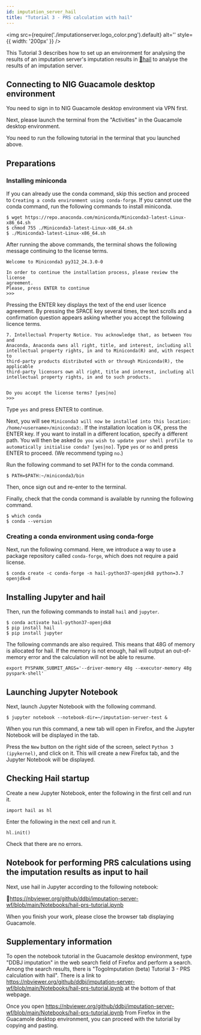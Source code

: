 ```yaml
---
id: imputation_server_hail
title: "Tutorial 3 - PRS calculation with hail"
---
```


<img
  src={require('./imputationserver.logo_color.png').default}
  alt=''
  style={{ width: '200px' }}
/>

This Tutorial 3 describes how to set up an environment for analysing the results of an imputation server's imputation results in [&#x1f517;<u>hail</u>](https://hail.is)  to analyse the results of an imputation server.

## Connecting to NIG Guacamole desktop environment

You need to sign in to NIG Guacamole desktop environment via VPN first.

Next, please launch the terminal from the "Activities" in the Guacamole desktop environment.

You need to run the following tutorial in the terminal that you launched above.

## Preparations

### Installing miniconda

If you can already use the conda command, skip this section and proceed to `Creating a conda environment using conda-forge`.
If you cannot use the conda command, run the following commands to install miniconda.

```
$ wget https://repo.anaconda.com/miniconda/Miniconda3-latest-Linux-x86_64.sh
$ chmod 755 ./Miniconda3-latest-Linux-x86_64.sh
$ ./Miniconda3-latest-Linux-x86_64.sh
```

After running the above commands, the terminal shows the following message continuing to the license terms.

```
Welcome to Miniconda3 py312_24.3.0-0

In order to continue the installation process, please review the license
agreement.
Please, press ENTER to continue
>>>
```

Pressing the ENTER key displays the text of the end user licence agreement.
By pressing the SPACE key several times, the text scrolls and a confirmation question appears asking whether you accept the following licence terms.

```
7. Intellectual Property Notice. You acknowledge that, as between You and
Anaconda, Anaconda owns all right, title, and interest, including all
intellectual property rights, in and to Miniconda(R) and, with respect to
third-party products distributed with or through Miniconda(R), the applicable
third-party licensors own all right, title and interest, including all
intellectual property rights, in and to such products.


Do you accept the license terms? [yes|no]
>>>
```

Type `yes` and press ENTER to continue.

Next, you will see `Miniconda3 will now be installed into this location: /home/<username>/miniconda3:`.
If the installation location is OK, press the ENTER key.
If you want to install in a different location, specify a different path.
You will then be asked `Do you wish to update your shell profile to automatically initialise conda? [yes|no]`.
Type `yes` or `no` and press ENTER to proceed. (We recommend typing `no`.)

Run the following command to set PATH for to the conda command.

```
$ PATH=$PATH:~/miniconda3/bin
```

Then, once sign out and re-enter to the terminal.

Finally, check that the conda command is available by running the following command.

```
$ which conda
$ conda --version
```

### Creating a conda environment using conda-forge

Next, run the following command.
Here, we introduce a way to use a package repository called `conda-forge`, which does not require a paid license.

```
$ conda create -c conda-forge -n hail-python37-openjdk8 python=3.7 openjdk=8
```

## Installing Jupyter and hail

Then, run the following commands to install `hail` and `jupyter`.

```
$ conda activate hail-python37-openjdk8
$ pip install hail
$ pip install jupyter
```

The following commands are also required. This means that 48G of memory is allocated for hail.
If the memory is not enough, hail will output an out-of-memory error and the calculation will not be able to resume.

```
export PYSPARK_SUBMIT_ARGS='--driver-memory 48g --executor-memory 48g pyspark-shell'
```

## Launching Jupyter Notebook

Next, launch Jupyter Notebook with the following command.

```
$ jupyter notebook --notebook-dir=~/imputation-server-test &
```

When you run this command, a new tab will open in Firefox, and the Jupyter Notebook will be displayed in the tab.

Press the `New` button on the right side of the screen, select `Python 3 (ipykernel)`, and click on it.
This will create a new Firefox tab, and the Jupyter Notebook will be displayed.

## Checking Hail startup
Create a new Jupyter Notebook, enter the following in the first cell and run it.

```
import hail as hl
```

Enter the following in the next cell and run it.

```
hl.init()
```

Check that there are no errors.

## Notebook for performing PRS calculations using the imputation results as input to hail

Next, use hail in Jupyter according to the following notebook:

&#x1f517;<u>https://nbviewer.org/github/ddbj/imputation-server-wf/blob/main/Notebooks/hail-prs-tutorial.ipynb</u>

When you finish your work, please close the browser tab displaying Guacamole.

## Supplementary information

To open the notebook tutorial in the Guacamole desktop environment, 
type "DDBJ imputation" in the web search field of Firefox and perform a search.
Among the search results, there is "TogoImputation (beta) Tutorial 3 - PRS calculation with hail".
There is a link to https://nbviewer.org/github/ddbj/imputation-server-wf/blob/main/Notebooks/hail-prs-tutorial.ipynb at the bottom of that webpage.

Once you open https://nbviewer.org/github/ddbj/imputation-server-wf/blob/main/Notebooks/hail-prs-tutorial.ipynb from Firefox in the Guacamole desktop environment, 
you can proceed with the tutorial by copying and pasting.
